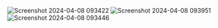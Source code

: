 ![Screenshot 2024-04-08 093422](https://github.com/pranavbhide18/CodeNest/assets/73553814/70a37dd9-f75c-45b3-a343-80bc33bf38ed)
![Screenshot 2024-04-08 093951](https://github.com/pranavbhide18/CodeNest/assets/73553814/5d610e87-9192-4030-9bf1-dcd84de86d10)
![Screenshot 2024-04-08 093446](https://github.com/pranavbhide18/CodeNest/assets/73553814/d7bc9c8a-17ae-4b87-958c-69c4a67bef5f)
